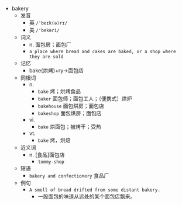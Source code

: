 - bakery
  - 发音
    - 英 `/'beɪk(ə)rɪ/`
    - 美 `/'bekəri/`
  - 词义
    - n. 面包房；面包厂
    - `a place where bread and cakes are baked, or a shop where they are sold`
  - 记忆
    - bake(烘烤)+ry→面包店
  - 同根词
    - n.
      - `bake` 烤；烘烤食品
      - `baker` 面包师；面包工人；（便携式）烘炉
      - `bakehouse` 面包烘房；面包店
      - `bakeshop` 面包烘房；面包店
    - vi.
      - `bake` 烘面包；被烤干；受热
    - vt.
      - `bake` 烤，烘焙
  - 近义词
    - n. [食品]面包店
      - `tommy-shop`
  - 短语
    - `bakery and confectionery` 食品厂 
  - 例句
    - `A smell of bread drifted from some distant bakery.`
      - 一股面包的味道从远处的某个面包店飘来。

